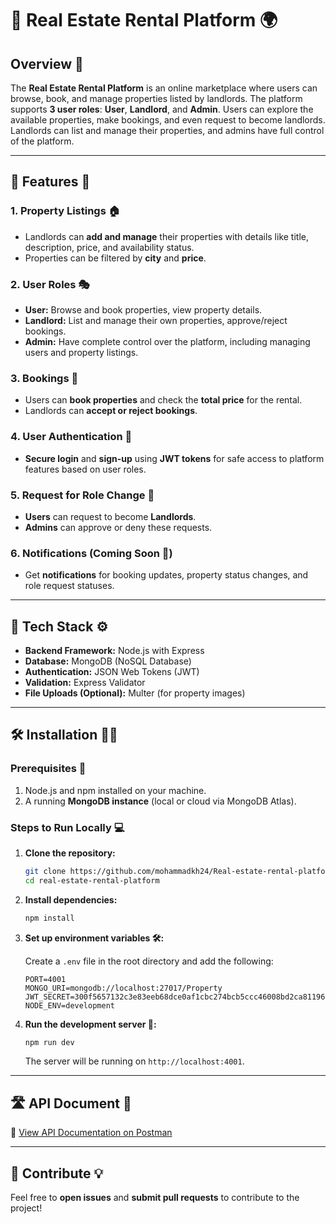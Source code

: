 # 🏡 **Real Estate Rental Platform** 🌍

## Overview 🧐

The **Real Estate Rental Platform** is an online marketplace where users can browse, book, and manage properties listed by landlords. The platform supports **3 user roles**: **User**, **Landlord**, and **Admin**. Users can explore the available properties, make bookings, and even request to become landlords. Landlords can list and manage their properties, and admins have full control of the platform.

---

## 🚀 **Features** 🌟

### 1. **Property Listings 🏠**
- Landlords can **add and manage** their properties with details like title, description, price, and availability status.
- Properties can be filtered by **city** and **price**.

### 2. **User Roles 🎭**
- **User:** Browse and book properties, view property details.
- **Landlord:** List and manage their own properties, approve/reject bookings.
- **Admin:** Have complete control over the platform, including managing users and property listings.

### 3. **Bookings 📅**
- Users can **book properties** and check the **total price** for the rental.
- Landlords can **accept or reject bookings**.

### 4. **User Authentication 🔑**
- **Secure login** and **sign-up** using **JWT tokens** for safe access to platform features based on user roles.

### 5. **Request for Role Change 📝**
- **Users** can request to become **Landlords**.
- **Admins** can approve or deny these requests.

### 6. **Notifications (Coming Soon 📲)**
- Get **notifications** for booking updates, property status changes, and role request statuses.

---

## 🔧 **Tech Stack** ⚙️

- **Backend Framework:** Node.js with Express
- **Database:** MongoDB (NoSQL Database)
- **Authentication:** JSON Web Tokens (JWT)
- **Validation:** Express Validator
- **File Uploads (Optional):** Multer (for property images)

---

## 🛠️ **Installation** 🧑‍💻

### **Prerequisites 📝**
1. Node.js and npm installed on your machine.
2. A running **MongoDB instance** (local or cloud via MongoDB Atlas).

### **Steps to Run Locally 💻**

1. **Clone the repository:**

   ```bash
   git clone https://github.com/mohammadkh24/Real-estate-rental-platform.git
   cd real-estate-rental-platform
   ```

2. **Install dependencies:**

   ```bash
   npm install
   ```

3. **Set up environment variables 🛠️:**

   Create a `.env` file in the root directory and add the following:

   ```env
   PORT=4001
   MONGO_URI=mongodb://localhost:27017/Property
   JWT_SECRET=300f5657132c3e83eeb68dce0af1cbc274bcb5ccc46008bd2ca81196b834bfe7
   NODE_ENV=development
   ```

4. **Run the development server 🚀:**

   ```bash
   npm run dev
   ```

   The server will be running on `http://localhost:4001`.

---

## 🛣️ **API Document** 📡
🔗 [View API Documentation on Postman](https://www.postman.com/teamwork-4920/workspace/my-workspace/collection/38477852-b0a8e641-a795-44c1-a42c-48272ccfe15c?action=share&creator=38477852)  

---

## 🔗 **Contribute** 💡

Feel free to **open issues** and **submit pull requests** to contribute to the project!
